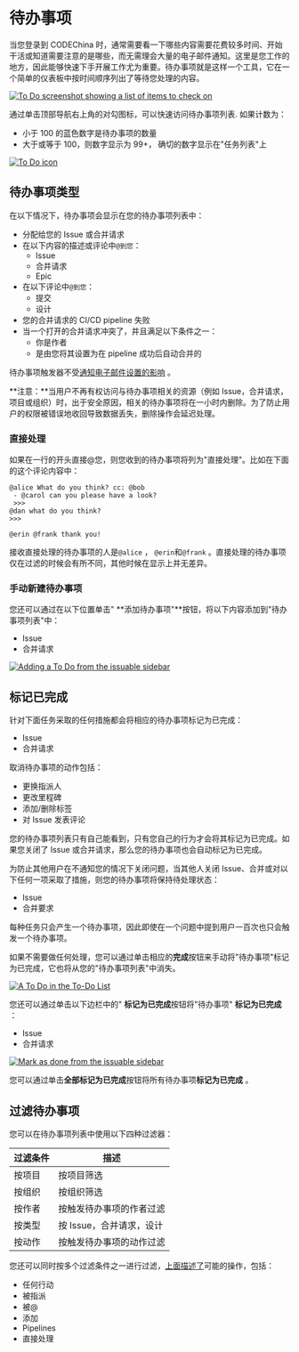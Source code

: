 # 待办事项[](#待办事项 "Permalink")

当您登录到 CODEChina 时，通常需要看一下哪些内容需要花费较多时间、开始干活或知道需要注意的是哪些，而无需理会大量的电子邮件通知。这里是您工作的地方，因此能够快速下手开展工作尤为重要。待办事项就是这样一个工具，它在一个简单的仪表板中按时间顺序列出了等待您处理的内容。

[![To Do screenshot showing a list of items to check on](/../../docs/img/todos_index.png)](img/todos_index.png)

通过单击顶部导航右上角的对勾图标，可以快速访问待办事项列表. 如果计数为：

*   小于 100 的蓝色数字是待办事项的数量
*   大于或等于 100，则数字显示为 99+， 确切的数字显示在"任务列表"上

[![To Do icon](/../../docs/img/todos_icon.png)](img/todos_icon.png)

## 待办事项类型[](#what-triggers-a-to-do "Permalink")

在以下情况下，待办事项会显示在您的待办事项列表中：

*   分配给您的 Issue 或合并请求
*   在以下内容的描述或评论中`@到您`：
    *   Issue
    *   合并请求 
    *   Epic
*   在以下评论中`@到您`：
    *   提交
    *   设计
*   您的合并请求的 CI/CD pipeline 失败
*   当一个打开的合并请求冲突了，并且满足以下条件之一：
    *   你是作者
    *   是由您将其设置为在 pipeline 成功后自动合并的

待办事项触发器不受[通知电子邮件设置的影响](/account/email-notify) 。

**注意：**当用户不再有权访问与待办事项相关的资源（例如 Issue，合并请求，项目或组织）时，出于安全原因，相关的待办事项将在一小时内删除。为了防止用户的权限被错误地收回导致数据丢失，删除操作会延迟处理。

### 直接处理[](#directly-addressing-a-to-do "Permalink")

如果在一行的开头直接@您，则您收到的待办事项将列为"直接处理"。比如在下面的这个评论内容中：

```
@alice What do you think? cc: @bob
 - @carol can you please have a look?
 >>>
@dan what do you think?
>>>

@erin @frank thank you! 
```

接收直接处理的待办事项的人是`@alice` ， `@erin`和`@frank` 。直接处理的待办事项仅在过滤的时候会有所不同，其他时候在显示上并无差异。

### 手动新建待办事项[](#manually-creating-a-to-do "Permalink")

您还可以通过在以下位置单击" **添加待办事项"**按钮，将以下内容添加到"待办事项列表"中：

*   Issue
*   合并请求

[![Adding a To Do from the issuable sidebar](/../../docs/img/todos_add_todo_sidebar.png)](img/todos_add_todo_sidebar.png)

## 标记已完成[](#marking-a-to-do-as-done "Permalink")

针对下面任务采取的任何措施都会将相应的待办事项标记为已完成：

*   Issue
*   合并请求

取消待办事项的动作包括：

*   更换指派人
*   更改里程碑
*   添加/删除标签
*   对 Issue 发表评论

您的待办事项列表只有自己能看到，只有您自己的行为才会将其标记为已完成。如果您关闭了 Issue 或合并请求，那么您的待办事项也会自动标记为已完成。

为防止其他用户在不通知您的情况下关闭问题，当其他人关闭 Issue、合并或对以下任何一项采取了措施，则您的待办事项将保持待处理状态：

*   Issue
*   合并要求

每种任务只会产生一个待办事项，因此即使在一个问题中提到用户一百次也只会触发一个待办事项。

如果不需要做任何处理，您可以通过单击相应的**完成**按钮来手动将"待办事项"标记为已完成，它也将从您的"待办事项列表"中消失。

[![A To Do in the To-Do List](/../../docs/img/todos_todo_list_item.png)](img/todos_todo_list_item.png)

您还可以通过单击以下边栏中的" **标记为已完成**按钮将"待办事项" **标记为已完成** ：

*   Issue
*   合并请求

[![Mark as done from the issuable sidebar](/../../docs/img/todos_mark_done_sidebar.png)](img/todos_mark_done_sidebar.png)

您可以通过单击**全部标记为已完成**按钮将所有待办事项**标记为已完成** 。

## 过滤待办事项[](#filtering-your-to-do-list "Permalink")

您可以在待办事项列表中使用以下四种过滤器：

| 过滤条件 | 描述 |
| --- | --- |
| 按项目 | 按项目筛选 |
| 按组织 | 按组织筛选 |
| 按作者 | 按触发待办事项的作者过滤 |
| 按类型 | 按 Issue，合并请求，设计 |
| 按动作 | 按触发待办事项的动作过滤 |

您还可以同时按多个过滤条件之一进行过滤，[上面描述了](#what-triggers-a-to-do)可能的操作，包括：

*   任何行动
*   被指派
*   被@
*   添加
*   Pipelines
*   直接处理
